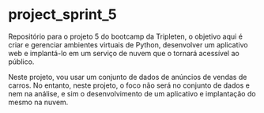 # project_sprint_5
Repositório para o projeto 5 do bootcamp da Tripleten, o objetivo aqui é criar e gerenciar ambientes virtuais de Python, desenvolver um aplicativo web e implantá-lo em um serviço de nuvem que o tornará acessível ao público.

Neste projeto, vou usar um conjunto de dados de anúncios de vendas de carros. No entanto, neste projeto, o foco não será no conjunto de dados e nem na análise, e sim o desenvolvimento de um aplicativo e implantação do mesmo na nuvem.

